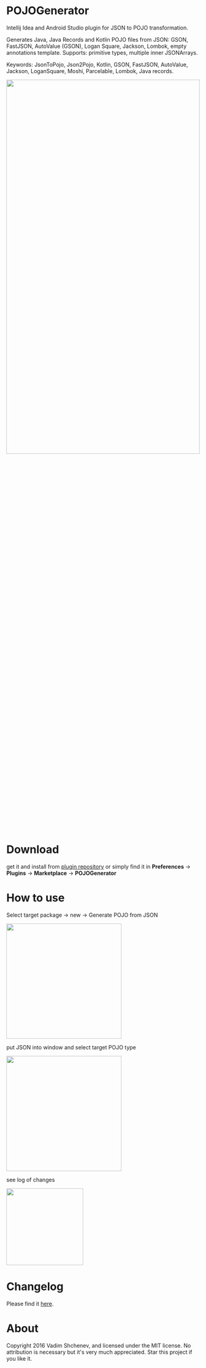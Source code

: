 # POJOGenerator

<!-- Plugin description -->
Intellij Idea and Android Studio plugin for JSON to POJO transformation.

Generates Java, Java Records and Kotlin POJO files from JSON: GSON, FastJSON, AutoValue (GSON), Logan Square, Jackson, Lombok, empty annotations template.
Supports: primitive types, multiple inner JSONArrays.

Keywords: JsonToPojo, Json2Pojo, Kotlin, GSON, FastJSON, AutoValue, Jackson, LoganSquare, Moshi, Parcelable, Lombok, Java records.
<!-- Plugin description end -->

<p><img src="images/tutorial_v201.gif" width="100%" height="50%"></p>


# Download
get it and install from <a href="https://plugins.jetbrains.com/plugin/21927">plugin repository</a> or simply find it in <b>Preferences</b> -> <b>Plugins</b> -> <b>Marketplace</b> -> <b>POJOGenerator</b>

# How to use

Select target package -> new -> Generate POJO from JSON

<p>
<img src="images/plugin_start_v201.png" height="300">
</p>

put JSON into window and select target POJO type

<p>
<img src="images/plugin_window_v201.png" height="300">
</p>

see log of changes

<p>
<img src="images/plugin_log_v201.png" height="200">
</p>


# Changelog
Please find it [here](https://github.com/frowhy/POJOGenerator/blob/master/app/CHANGELOG.md).

# About
Copyright 2016 Vadim Shchenev, and licensed under the MIT license. No attribution is necessary but it's very much appreciated. Star this project if you like it.
